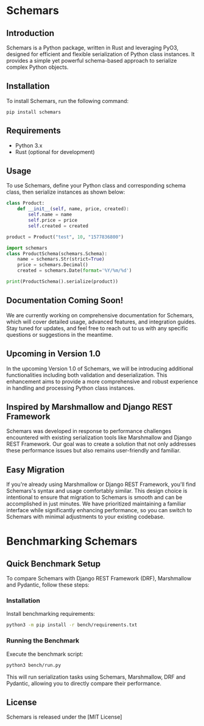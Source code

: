 
# Schemars

## Introduction
Schemars is a Python package, written in Rust and leveraging PyO3, designed for efficient and flexible serialization of Python class instances. It provides a simple yet powerful schema-based approach to serialize complex Python objects.

## Installation
To install Schemars, run the following command:
```
pip install schemars
```

## Requirements
- Python 3.x
- Rust (optional for development)

## Usage
To use Schemars, define your Python class and corresponding schema class, then serialize instances as shown below:

```python
class Product:
    def __init__(self, name, price, created):
        self.name = name
        self.price = price
        self.created = created

product = Product("test", 10, "1577836800")

import schemars
class ProductSchema(schemars.Schema):
    name = schemars.Str(strict=True)
    price = schemars.Decimal()
    created = schemars.Date(format='%Y/%m/%d')

print(ProductSchema().serialize(product))
```

## Documentation Coming Soon!
We are currently working on comprehensive documentation for Schemars, which will cover detailed usage, advanced features, and integration guides. Stay tuned for updates, and feel free to reach out to us with any specific questions or suggestions in the meantime.

## Upcoming in Version 1.0
In the upcoming Version 1.0 of Schemars, we will be introducing additional functionalities including both validation and deserialization. This enhancement aims to provide a more comprehensive and robust experience in handling and processing Python class instances.

## Inspired by Marshmallow and Django REST Framework
Schemars was developed in response to performance challenges encountered with existing serialization tools like Marshmallow and Django REST Framework. Our goal was to create a solution that not only addresses these performance issues but also remains user-friendly and familiar.

## Easy Migration
If you're already using Marshmallow or Django REST Framework, you'll find Schemars's syntax and usage comfortably similar. This design choice is intentional to ensure that migration to Schemars is smooth and can be accomplished in just minutes. We have prioritized maintaining a familiar interface while significantly enhancing performance, so you can switch to Schemars with minimal adjustments to your existing codebase.

# Benchmarking Schemars

## Quick Benchmark Setup
To compare Schemars with Django REST Framework (DRF), Marshmallow and Pydantic, follow these steps:

### Installation
Install benchmarking requirements:
```bash
python3 -m pip install -r bench/requirements.txt
```

### Running the Benchmark
Execute the benchmark script:
```bash
python3 bench/run.py
```

This will run serialization tasks using Schemars, Marshmallow, DRF and Pydantic, allowing you to directly compare their performance.
## License
Schemars is released under the [MIT License]
